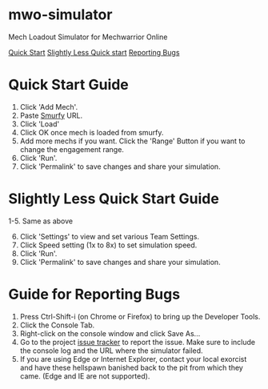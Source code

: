 # mwo-simulator
Mech Loadout Simulator for Mechwarrior Online

[Quick Start](#quick-start-guide)
[Slightly Less Quick start](#slightly-less-quick-start-guide)
[Reporting Bugs](#guide-for-reporting-bugs)

# Quick Start Guide

1. Click 'Add Mech'.
2. Paste [Smurfy](http://mwo.smurfy-net.de/) URL.
3. Click 'Load'
4. Click OK once mech is loaded from smurfy.
5. Add more mechs if you want. Click the 'Range' Button if you want to change the engagement range.
6. Click 'Run'.
7. Click 'Permalink' to save changes and share your simulation.

# Slightly Less Quick Start Guide

1-5. Same as above

6. Click 'Settings' to view and set various Team Settings.
7. Click Speed setting (1x to 8x) to set simulation speed.
8. Click 'Run'.
9. Click 'Permalink' to save changes and share your simulation.

# Guide for Reporting Bugs

1. Press Ctrl-Shift-i (on Chrome or Firefox) to bring up the Developer Tools.
2. Click the Console Tab.
3. Right-click on the console window and click Save As...
4. Go to the project [issue tracker](https://github.com/fat4eyes-mwo/mwo-simulator/issues) to report the issue. Make sure to include the console log and the URL where the simulator failed.
5. If you are using Edge or Internet Explorer, contact your local exorcist and have these hellspawn banished back to the pit from which they came. (Edge and IE are not supported).
